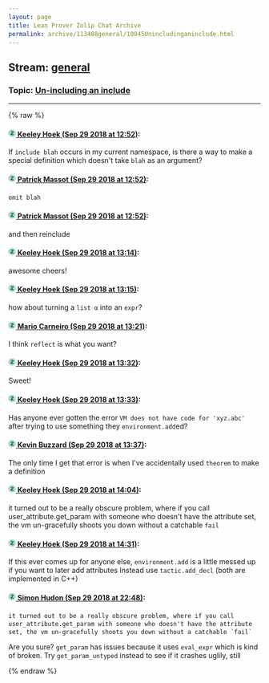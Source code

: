 ```yaml
---
layout: page
title: Lean Prover Zulip Chat Archive 
permalink: archive/113488general/10945Unincludinganinclude.html
---
```


## Stream: [general](index.html)
### Topic: [Un-including an include](10945Unincludinganinclude.html)

---


{% raw %}
#### [![Click to go to Zulip](../../assets/img/zulip2.png) Keeley Hoek (Sep 29 2018 at 12:52)](https://leanprover.zulipchat.com/#narrow/stream/113488-general/topic/Un-including%20an%20include/near/134878195):
If `include blah` occurs in my current namespace, is there a way to make a special definition which doesn't take `blah` as an argument?

#### [![Click to go to Zulip](../../assets/img/zulip2.png) Patrick Massot (Sep 29 2018 at 12:52)](https://leanprover.zulipchat.com/#narrow/stream/113488-general/topic/Un-including%20an%20include/near/134878197):
`omit blah`

#### [![Click to go to Zulip](../../assets/img/zulip2.png) Patrick Massot (Sep 29 2018 at 12:52)](https://leanprover.zulipchat.com/#narrow/stream/113488-general/topic/Un-including%20an%20include/near/134878199):
and then reinclude

#### [![Click to go to Zulip](../../assets/img/zulip2.png) Keeley Hoek (Sep 29 2018 at 13:14)](https://leanprover.zulipchat.com/#narrow/stream/113488-general/topic/Un-including%20an%20include/near/134878790):
awesome cheers!

#### [![Click to go to Zulip](../../assets/img/zulip2.png) Keeley Hoek (Sep 29 2018 at 13:15)](https://leanprover.zulipchat.com/#narrow/stream/113488-general/topic/Un-including%20an%20include/near/134878828):
how about turning a `list α` into an `expr`?

#### [![Click to go to Zulip](../../assets/img/zulip2.png) Mario Carneiro (Sep 29 2018 at 13:21)](https://leanprover.zulipchat.com/#narrow/stream/113488-general/topic/Un-including%20an%20include/near/134879034):
I think `reflect` is what you want?

#### [![Click to go to Zulip](../../assets/img/zulip2.png) Keeley Hoek (Sep 29 2018 at 13:32)](https://leanprover.zulipchat.com/#narrow/stream/113488-general/topic/Un-including%20an%20include/near/134879356):
Sweet!

#### [![Click to go to Zulip](../../assets/img/zulip2.png) Keeley Hoek (Sep 29 2018 at 13:33)](https://leanprover.zulipchat.com/#narrow/stream/113488-general/topic/Un-including%20an%20include/near/134879364):
Has anyone ever gotten the error `VM does not have code for 'xyz.abc'` after trying to use something they `environment.add`ed?

#### [![Click to go to Zulip](../../assets/img/zulip2.png) Kevin Buzzard (Sep 29 2018 at 13:37)](https://leanprover.zulipchat.com/#narrow/stream/113488-general/topic/Un-including%20an%20include/near/134879479):
The only time I get that error is when I've accidentally used `theorem` to make a definition

#### [![Click to go to Zulip](../../assets/img/zulip2.png) Keeley Hoek (Sep 29 2018 at 14:04)](https://leanprover.zulipchat.com/#narrow/stream/113488-general/topic/Un-including%20an%20include/near/134880407):
it turned out to be a really obscure problem, where if you call user_attribute.get_param with someone who doesn't have the attribute set, the vm un-gracefully shoots you down without a catchable `fail`

#### [![Click to go to Zulip](../../assets/img/zulip2.png) Keeley Hoek (Sep 29 2018 at 14:31)](https://leanprover.zulipchat.com/#narrow/stream/113488-general/topic/Un-including%20an%20include/near/134881168):
If this ever comes up for anyone else, `environment.add` is a little messed up if you want to later add attributes
Instead use `tactic.add_decl` (both are implemented in C++)

#### [![Click to go to Zulip](../../assets/img/zulip2.png) Simon Hudon (Sep 29 2018 at 22:48)](https://leanprover.zulipchat.com/#narrow/stream/113488-general/topic/Un-including%20an%20include/near/134895695):
```quote
it turned out to be a really obscure problem, where if you call user_attribute.get_param with someone who doesn't have the attribute set, the vm un-gracefully shoots you down without a catchable `fail`
```
Are you sure? `get_param` has issues because it uses `eval_expr` which is kind of broken. Try `get_param_untyped` instead to see if it crashes uglily, still


{% endraw %}
